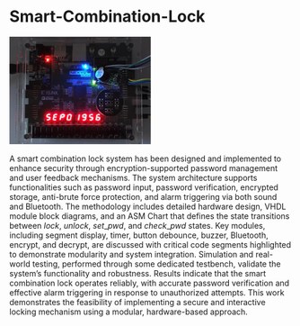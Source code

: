 # Smart-Combination-Lock

<img src="overview.png" alt="overview" width="50%"> 

A smart combination lock system has been designed and implemented to enhance security through encryption-supported password management and user feedback mechanisms. The system architecture supports functionalities such as password input, password verification, encrypted storage, anti-brute force protection, and alarm triggering via both sound and Bluetooth. The methodology includes detailed hardware design, VHDL module block diagrams, and an ASM Chart that defines the state transitions between $lock$, $unlock$, $set\_pwd$, and $check\_pwd$ states. Key modules, including segment display, timer, button debounce, buzzer, Bluetooth, encrypt, and decrypt, are discussed with critical code segments highlighted to demonstrate modularity and system integration. Simulation and real-world testing, performed through some dedicated testbench, validate the system’s functionality and robustness. Results indicate that the smart combination lock operates reliably, with accurate password verification and effective alarm triggering in response to unauthorized attempts. This work demonstrates the feasibility of implementing a secure and interactive locking mechanism using a modular, hardware-based approach.